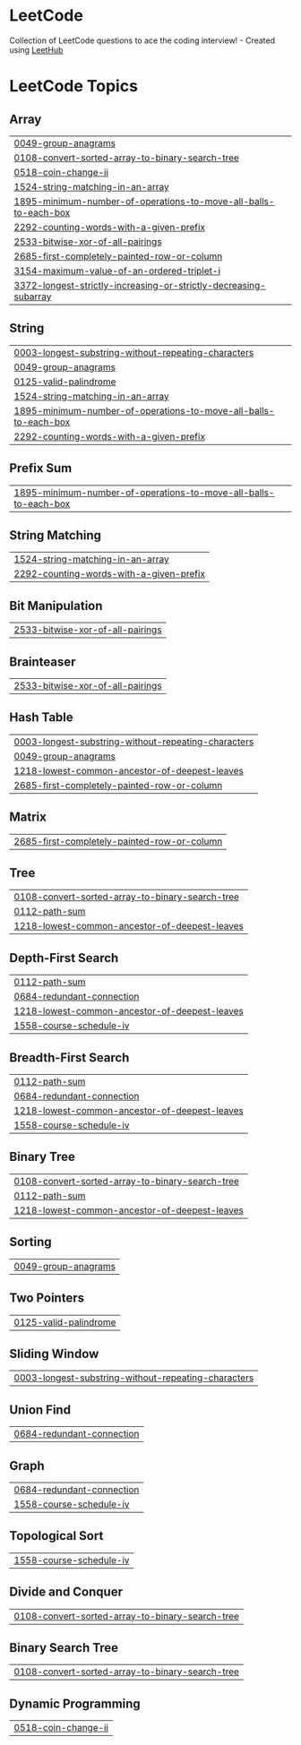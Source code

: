 # LeetCode
Collection of LeetCode questions to ace the coding interview! - Created using [LeetHub](https://github.com/QasimWani/LeetHub)

<!---LeetCode Topics Start-->
# LeetCode Topics
## Array
|  |
| ------- |
| [0049-group-anagrams](https://github.com/harivamsi9/LeetCode/tree/master/0049-group-anagrams) |
| [0108-convert-sorted-array-to-binary-search-tree](https://github.com/harivamsi9/LeetCode/tree/master/0108-convert-sorted-array-to-binary-search-tree) |
| [0518-coin-change-ii](https://github.com/harivamsi9/LeetCode/tree/master/0518-coin-change-ii) |
| [1524-string-matching-in-an-array](https://github.com/harivamsi9/LeetCode/tree/master/1524-string-matching-in-an-array) |
| [1895-minimum-number-of-operations-to-move-all-balls-to-each-box](https://github.com/harivamsi9/LeetCode/tree/master/1895-minimum-number-of-operations-to-move-all-balls-to-each-box) |
| [2292-counting-words-with-a-given-prefix](https://github.com/harivamsi9/LeetCode/tree/master/2292-counting-words-with-a-given-prefix) |
| [2533-bitwise-xor-of-all-pairings](https://github.com/harivamsi9/LeetCode/tree/master/2533-bitwise-xor-of-all-pairings) |
| [2685-first-completely-painted-row-or-column](https://github.com/harivamsi9/LeetCode/tree/master/2685-first-completely-painted-row-or-column) |
| [3154-maximum-value-of-an-ordered-triplet-i](https://github.com/harivamsi9/LeetCode/tree/master/3154-maximum-value-of-an-ordered-triplet-i) |
| [3372-longest-strictly-increasing-or-strictly-decreasing-subarray](https://github.com/harivamsi9/LeetCode/tree/master/3372-longest-strictly-increasing-or-strictly-decreasing-subarray) |
## String
|  |
| ------- |
| [0003-longest-substring-without-repeating-characters](https://github.com/harivamsi9/LeetCode/tree/master/0003-longest-substring-without-repeating-characters) |
| [0049-group-anagrams](https://github.com/harivamsi9/LeetCode/tree/master/0049-group-anagrams) |
| [0125-valid-palindrome](https://github.com/harivamsi9/LeetCode/tree/master/0125-valid-palindrome) |
| [1524-string-matching-in-an-array](https://github.com/harivamsi9/LeetCode/tree/master/1524-string-matching-in-an-array) |
| [1895-minimum-number-of-operations-to-move-all-balls-to-each-box](https://github.com/harivamsi9/LeetCode/tree/master/1895-minimum-number-of-operations-to-move-all-balls-to-each-box) |
| [2292-counting-words-with-a-given-prefix](https://github.com/harivamsi9/LeetCode/tree/master/2292-counting-words-with-a-given-prefix) |
## Prefix Sum
|  |
| ------- |
| [1895-minimum-number-of-operations-to-move-all-balls-to-each-box](https://github.com/harivamsi9/LeetCode/tree/master/1895-minimum-number-of-operations-to-move-all-balls-to-each-box) |
## String Matching
|  |
| ------- |
| [1524-string-matching-in-an-array](https://github.com/harivamsi9/LeetCode/tree/master/1524-string-matching-in-an-array) |
| [2292-counting-words-with-a-given-prefix](https://github.com/harivamsi9/LeetCode/tree/master/2292-counting-words-with-a-given-prefix) |
## Bit Manipulation
|  |
| ------- |
| [2533-bitwise-xor-of-all-pairings](https://github.com/harivamsi9/LeetCode/tree/master/2533-bitwise-xor-of-all-pairings) |
## Brainteaser
|  |
| ------- |
| [2533-bitwise-xor-of-all-pairings](https://github.com/harivamsi9/LeetCode/tree/master/2533-bitwise-xor-of-all-pairings) |
## Hash Table
|  |
| ------- |
| [0003-longest-substring-without-repeating-characters](https://github.com/harivamsi9/LeetCode/tree/master/0003-longest-substring-without-repeating-characters) |
| [0049-group-anagrams](https://github.com/harivamsi9/LeetCode/tree/master/0049-group-anagrams) |
| [1218-lowest-common-ancestor-of-deepest-leaves](https://github.com/harivamsi9/LeetCode/tree/master/1218-lowest-common-ancestor-of-deepest-leaves) |
| [2685-first-completely-painted-row-or-column](https://github.com/harivamsi9/LeetCode/tree/master/2685-first-completely-painted-row-or-column) |
## Matrix
|  |
| ------- |
| [2685-first-completely-painted-row-or-column](https://github.com/harivamsi9/LeetCode/tree/master/2685-first-completely-painted-row-or-column) |
## Tree
|  |
| ------- |
| [0108-convert-sorted-array-to-binary-search-tree](https://github.com/harivamsi9/LeetCode/tree/master/0108-convert-sorted-array-to-binary-search-tree) |
| [0112-path-sum](https://github.com/harivamsi9/LeetCode/tree/master/0112-path-sum) |
| [1218-lowest-common-ancestor-of-deepest-leaves](https://github.com/harivamsi9/LeetCode/tree/master/1218-lowest-common-ancestor-of-deepest-leaves) |
## Depth-First Search
|  |
| ------- |
| [0112-path-sum](https://github.com/harivamsi9/LeetCode/tree/master/0112-path-sum) |
| [0684-redundant-connection](https://github.com/harivamsi9/LeetCode/tree/master/0684-redundant-connection) |
| [1218-lowest-common-ancestor-of-deepest-leaves](https://github.com/harivamsi9/LeetCode/tree/master/1218-lowest-common-ancestor-of-deepest-leaves) |
| [1558-course-schedule-iv](https://github.com/harivamsi9/LeetCode/tree/master/1558-course-schedule-iv) |
## Breadth-First Search
|  |
| ------- |
| [0112-path-sum](https://github.com/harivamsi9/LeetCode/tree/master/0112-path-sum) |
| [0684-redundant-connection](https://github.com/harivamsi9/LeetCode/tree/master/0684-redundant-connection) |
| [1218-lowest-common-ancestor-of-deepest-leaves](https://github.com/harivamsi9/LeetCode/tree/master/1218-lowest-common-ancestor-of-deepest-leaves) |
| [1558-course-schedule-iv](https://github.com/harivamsi9/LeetCode/tree/master/1558-course-schedule-iv) |
## Binary Tree
|  |
| ------- |
| [0108-convert-sorted-array-to-binary-search-tree](https://github.com/harivamsi9/LeetCode/tree/master/0108-convert-sorted-array-to-binary-search-tree) |
| [0112-path-sum](https://github.com/harivamsi9/LeetCode/tree/master/0112-path-sum) |
| [1218-lowest-common-ancestor-of-deepest-leaves](https://github.com/harivamsi9/LeetCode/tree/master/1218-lowest-common-ancestor-of-deepest-leaves) |
## Sorting
|  |
| ------- |
| [0049-group-anagrams](https://github.com/harivamsi9/LeetCode/tree/master/0049-group-anagrams) |
## Two Pointers
|  |
| ------- |
| [0125-valid-palindrome](https://github.com/harivamsi9/LeetCode/tree/master/0125-valid-palindrome) |
## Sliding Window
|  |
| ------- |
| [0003-longest-substring-without-repeating-characters](https://github.com/harivamsi9/LeetCode/tree/master/0003-longest-substring-without-repeating-characters) |
## Union Find
|  |
| ------- |
| [0684-redundant-connection](https://github.com/harivamsi9/LeetCode/tree/master/0684-redundant-connection) |
## Graph
|  |
| ------- |
| [0684-redundant-connection](https://github.com/harivamsi9/LeetCode/tree/master/0684-redundant-connection) |
| [1558-course-schedule-iv](https://github.com/harivamsi9/LeetCode/tree/master/1558-course-schedule-iv) |
## Topological Sort
|  |
| ------- |
| [1558-course-schedule-iv](https://github.com/harivamsi9/LeetCode/tree/master/1558-course-schedule-iv) |
## Divide and Conquer
|  |
| ------- |
| [0108-convert-sorted-array-to-binary-search-tree](https://github.com/harivamsi9/LeetCode/tree/master/0108-convert-sorted-array-to-binary-search-tree) |
## Binary Search Tree
|  |
| ------- |
| [0108-convert-sorted-array-to-binary-search-tree](https://github.com/harivamsi9/LeetCode/tree/master/0108-convert-sorted-array-to-binary-search-tree) |
## Dynamic Programming
|  |
| ------- |
| [0518-coin-change-ii](https://github.com/harivamsi9/LeetCode/tree/master/0518-coin-change-ii) |
<!---LeetCode Topics End-->